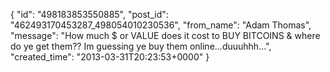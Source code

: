  {
   "id": "498183853550885",
   "post_id": "462493170453287_498054010230536",
   "from_name": "Adam Thomas",
   "message": "How much $ or VALUE does it cost to BUY BITCOINS & where do ye get them?? Im guessing ye buy them online...duuuhhh...",
   "created_time": "2013-03-31T20:23:53+0000"
 }
